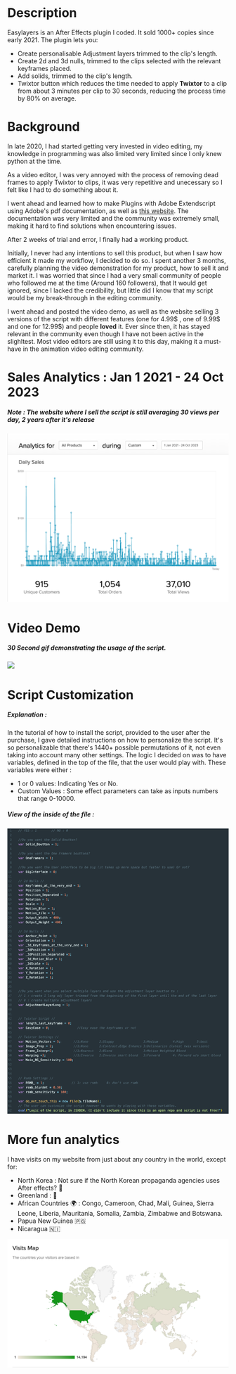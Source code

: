 # Description

Easylayers is an After Effects plugin I coded. It sold 1000+ copies since early 2021. 
The plugin lets you: 
- Create personalisable Adjustment layers trimmed to the clip's length.
- Create 2d and 3d nulls, trimmed to the clips selected with the relevant keyframes placed.
- Add solids, trimmed to the clip's length.
- Twixtor button which reduces the time needed to apply **Twixtor** to a clip from about 3 minutes per clip to  30 seconds, reducing the process time by 80% on average.

# Background 

In late 2020, I had started getting very invested in video editing, my knowledge in programming was also limited very limited since I only knew python at the time. 

As a video editor, I was very annoyed with the process of removing dead frames to apply Twixtor to  clips, it was very repetitive and unecessary so I felt like I had to do something about it.  

I went ahead and learned how to make Plugins with Adobe Extendscript using Adobe's pdf documentation, as well as [this website](https://extendscript.docsforadobe.dev/). The documentation was very limited and the community was extremely small, making it hard to find solutions when encountering issues.

After 2 weeks of trial and error, I finally had a working product. 

Initially, I never had any intentions to sell this product, but when I saw how efficient it made my workflow, I decided to do so. I spent another 3 months, carefully planning the video demonstration for my product, how to sell it and market it. I was worried that since I had a very small community of people who followed me at the time (Around 160 followers), that It would get ignored, since I lacked the credibility, but little did I know that my script would be my break-through in the editing community.

I went ahead and posted the video demo, as well as the website selling 3 versions of the script with different features (one for 4.99$ , one of 9.99$ and one for 12.99$) and people **loved** it. Ever since then, it has stayed relevant in the community even though I have not been active in the slighltest. Most video editors are still using it to this day, making it a must-have in the animation video editing community.
# Sales Analytics : Jan 1 2021 - 24 Oct 2023
##### Note : The website where I sell the script is still averaging 30 views per day, 2 years after it's release

![analytics](Media/Pasted%20image%2020231024154952.png)
# Video Demo 
##### 30 Second gif demonstrating the usage of the script.

![](./Media/gif_demo.gif)


# Script Customization
##### Explanation : 

In the tutorial of how to install the script, provided to the user after the purchase, I gave detailed instructions on how to personalize the script. It's so personalizable that there's 1440+ possible permutations of it, not even taking into account many other settings.
The logic I decided on was to have variables, defined in the top of the file, that the user would play with. These variables were either :
- 1 or 0 values: Indicating Yes or No.
- Custom Values : Some effect parameters can take as inputs numbers that range  0-10000.
##### View of the inside of the file :

![Inside](Media/Pasted%20image%2020231024162818.png)

# More fun analytics

I have visits on my website from just about any country in the world, except for: 
* North Korea : Not sure if the North Korean propaganda agencies uses After effects? 🤔
* Greenland : 🥶
* African Countries 🌍 : Congo, Cameroon, Chad, Mali, Guinea, Sierra Leone, Liberia, Mauritania, Somalia, Zambia, Zimbabwe and Botswana.
* Papua New Guinea 🇵🇬
* Nicaragua 🇳🇮

![](./Media/Pasted%20image%2020231024160659.png)
